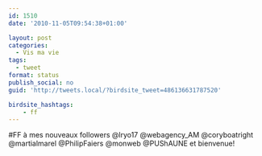 ```yaml
---
id: 1510
date: '2010-11-05T09:54:38+01:00'

layout: post
categories:
  - Vis ma vie
tags:
  - tweet
format: status
publish_social: no
guid: 'http://tweets.local/?birdsite_tweet=486136631787520'

birdsite_hashtags:
    - ff
---
```


\#FF à mes nouveaux followers @lryo17 @webagency\_AM @coryboatright @martialmarel @PhilipFaiers @monweb @PUShAUNE et bienvenue!